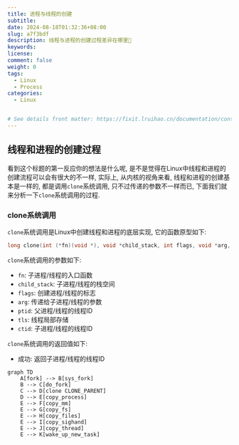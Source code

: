 ```yaml
---
title: 进程与线程的创建
subtitle:
date: 2024-08-18T01:32:36+08:00
slug: a7f3bdf
description: 线程与进程的创建过程差异在哪里🧐
keywords:
license:
comment: false
weight: 0
tags:
  - Linux
  - Process
categories:
  - Linux


# See details front matter: https://fixit.lruihao.cn/documentation/content-management/introduction/#front-matter
---
```


<!--more-->


## 线程和进程的创建过程

看到这个标题的第一反应你的想法是什么呢, 是不是觉得在Linux中线程和进程的创建流程可以会有很大的不一样, 实际上, 从内核的视角来看, 线程和进程的创建基本是一样的, 都是调用`clone`系统调用, 只不过传递的参数不一样而已, 下面我们就来分析一下`clone`系统调用的过程.

### clone系统调用

`clone`系统调用是Linux中创建线程和进程的底层实现, 它的函数原型如下:

```c
long clone(int (*fn)(void *), void *child_stack, int flags, void *arg, pid_t *ptid, struct user_desc *tls, pid_t *ctid);
```

`clone`系统调用的参数如下:

- `fn`: 子进程/线程的入口函数
- `child_stack`: 子进程/线程的栈空间
- `flags`: 创建进程/线程的标志
- `arg`: 传递给子进程/线程的参数
- `ptid`: 父进程/线程的线程ID
- `tls`: 线程局部存储
- `ctid`: 子进程/线程的线程ID

`clone`系统调用的返回值如下:

- 成功: 返回子进程/线程的线程ID


```mermaid
graph TD
    A[fork] --> B[sys_fork]
    B --> C[do_fork]
    C --> D[clone CLONE_PARENT]
    D --> E[copy_process]
    E --> F[copy_mm]
    E --> G[copy_fs]
    E --> H[copy_files]
    E --> I[copy_sighand]
    E --> J[copy_thread]
    E --> K[wake_up_new_task]
```